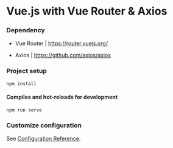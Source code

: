 # Vue.js with Vue Router & Axios

### Dependency

* Vue Router | https://router.vuejs.org/ 

* Axios | https://github.com/axios/axios
 

### Project setup
```
npm install
```

#### Compiles and hot-reloads for development
```
npm run serve
```


### Customize configuration
See [Configuration Reference](https://cli.vuejs.org/config/).
